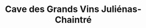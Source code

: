 ---
title: "Cave des Grands Vins Juliénas-Chaintré"
url: /julienas/cave-des-grands-vins-julienas-chaintre/
shop: Spirituosen
---